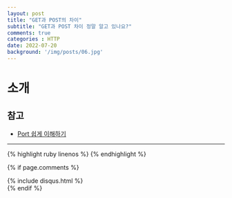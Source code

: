 ```yaml
---
layout: post
title: "GET과 POST의 차이"
subtitle: "GET과 POST 차이 정말 알고 있나요?"
comments: true
categories : HTTP
date: 2022-07-20
background: '/img/posts/06.jpg'
---
```


# 소개


## 참고
- [Port 쉽게 이해하기](https://aws-hyoh.tistory.com/m/54)

--- 

{% highlight ruby linenos %}
{% endhighlight %}

{% if page.comments %}
<div id="post-disqus" class="container">
{% include disqus.html %}
</div>
{% endif %}
